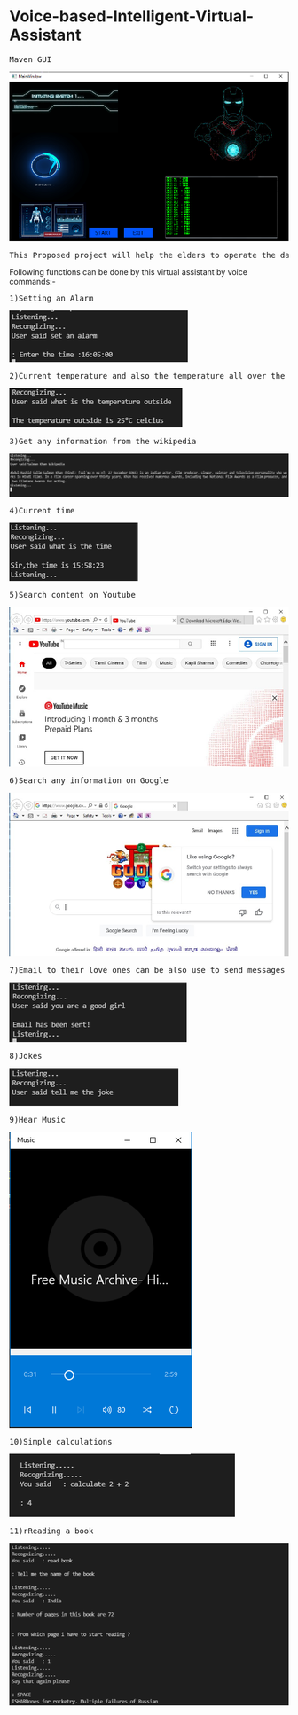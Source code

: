 # Voice-based-Intelligent-Virtual-Assistant
<pre>Maven GUI</pre>
![](Screenshots/Display.PNG)
<pre>This Proposed project will help the elders to operate the daily functions using thier natural voice commands.To Use this Virtual Assistant the user doesn't need to learn how to operate the commands can be given just by voice.The user would just need to say "Wikipedia Animals" and the assistant will serach for the information related to animals and display it with human understable language. This would be a really helfull for the elderly people.</pre>
Following functions can be done by this virtual assistant by voice commands:-
<pre>1)Setting an Alarm</pre>
![](Screenshots/Alarm.png)
<pre>2)Current temperature and also the temperature all over the world</pre>
![](Screenshots/Temperature.png)
<pre>3)Get any information from the wikipedia</pre>
![](Screenshots/Wikipedia.png)
<pre>4)Current time</pre>
![](Screenshots/Time.png)
<pre>5)Search content on Youtube</pre>
![](Screenshots/Youtube.jpg)
<pre>6)Search any information on Google</pre>
![](Screenshots/Google.jpg)
<pre>7)Email to their love ones can be also use to send messages</pre>
![](Screenshots/Email.png)
<pre>8)Jokes</pre>
![](Screenshots/Jokes.png)
<pre>9)Hear Music</pre>
![](Screenshots/Music.png)
<pre>10)Simple calculations</pre>
![](Screenshots/Calculator.PNG)
<pre>11)rReading a book</pre>
![](Screenshots/Read.PNG)
